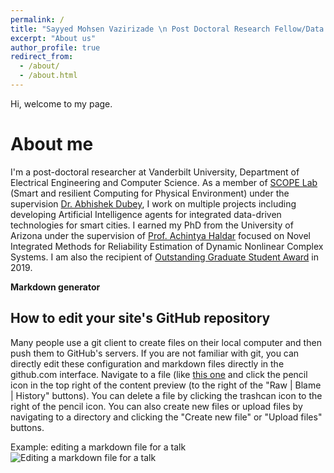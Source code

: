 ```yaml
---
permalink: /
title: "Sayyed Mohsen Vazirizade \n Post Doctoral Research Fellow/Data Scientist"
excerpt: "About us"
author_profile: true
redirect_from: 
  - /about/
  - /about.html
---
```

Hi, welcome to my page.

About me
======
I'm a post-doctoral researcher at Vanderbilt University, Department of Electrical Engineering and Computer Science. As a member of [SCOPE Lab](https://scopelab.ai/) (Smart and resilient Computing for Physical Environment) under the supervision [Dr. Abhishek Dubey](https://engineering.vanderbilt.edu/bio/abhishek-dubey), I work on multiple projects including developing Artificial Intelligence agents for integrated data-driven technologies for smart cities. I earned my PhD from the University of Arizona under the supervision of [Prof. Achintya Haldar](https://caem.engineering.arizona.edu/faculty-staff/faculty/achintya-haldar) focused on Novel Integrated Methods for Reliability Estimation of Dynamic Nonlinear Complex Systems. I am also the recipient of [Outstanding Graduate Student Award](https://news.engineering.arizona.edu/news/college-celebrates-fall-2019-standout-students) in 2019.  


**Markdown generator**

How to edit your site's GitHub repository
------
Many people use a git client to create files on their local computer and then push them to GitHub's servers. If you are not familiar with git, you can directly edit these configuration and markdown files directly in the github.com interface. Navigate to a file (like [this one](https://github.com/academicpages/academicpages.github.io/blob/master/_talks/2012-03-01-talk-1.md) and click the pencil icon in the top right of the content preview (to the right of the "Raw | Blame | History" buttons). You can delete a file by clicking the trashcan icon to the right of the pencil icon. You can also create new files or upload files by navigating to a directory and clicking the "Create new file" or "Upload files" buttons. 

Example: editing a markdown file for a talk
![Editing a markdown file for a talk](/images/editing-talk.png)

